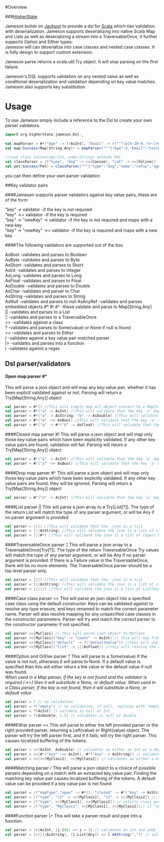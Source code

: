 #Overview

###[HigherState][]

Jameson builds on [Jackson][] to provide a dsl for [Scala][] which ties validation with 
deserialization.  Jameson supports deserializing into native Scala Map and Lists as
well as deserializing a stream into a TraversableOnce, it further supports Option and Either types.  
Jameson will can deserialize into case classes and nested case classes. It is fully design to support 
custom extension.

Jameson parse returns a scala.util.Try object.  It will stop parsing on the first failure.

Jameson's DSL supports validation on any nested value as well as conditional deserialization 
and validation depending on key value matches. Jameson also supports key substitution.

# Usage

To use Jameson simply include a reference to the Dsl to create your own parser validators.

```scala
import org.higherState.jameson.Dsl._
    
val mapParser = #*("Age" -> ?(AsInt), "Email" -> r("""\b[A-Z0-9._%+-]+@[A-Z0-9.-]+\.[A-Z]{2,4}\b"""), "Name" -> "First Name" -> AsString)    
val map:Success(Map[String:Any]) = mapParser("""{"Age":3,"Email":"test@jameson.com","Name":"John"}""")
    
//case class Canine(age:Int, name:String) extends Pet
val classParser = /("type", "dog" -> >>[Canine], "cat" -> >>[Feline])
val pet:Success(Pet) = classParser("""{"type":"dog","name":"rufus","age":3}""")
```

you can then define your own parser validation

##Key validator pairs

####Jameson supports parser validators against key value pairs, these are of the form  

"key" -> validator  			-if the key is not required  
"key" ->> validator 			-if the key is required  
"key" -> "newKey" -> validator	-if the key is not required and maps with a new key  
"key" -> "newKey" ->> validator	-if the key is required and maps with a new key  

####The following validators are supported out of the box.  
  
AsBool      -validates and parses to Boolean  
AsByte      -validates and parses to Byte  
AsShort     -validates and parses to Short  
AsInt		-validates and parses to Integer  
AsLong		-validates and parses to Long  
AsFloat		-validates and parses to Float  
AsDouble	-validates and parses to Double  
AsChar		-validates and parser to Char  
AsString	-validates and parses to String  
AsNull		-validates and parses to null 
AsAnyRef    -validates and parses embedded objects
\#* \#! \#^	-these validate and parse to Map[String,Any]  
||			-validates and parses to a List  
¦¦			-validates and parses to a TraversableOnce  
\>>         -validates against a class   
?			-validates and parses to Some(value) or None if null is found  
\><			-validates and parses to Either  
/			-validates against a key value pair matched parser  
|\>         -validates and parses into a function  
r           -validates against a regex  


## Dsl parser/validators

#### Open map parser  \#*  
This will parse a json object and will map any key:value pair, whether it has been 
explicit validated against or not.  Parsing will return a Try[Map[String,Any]] object

```scala
val parser = #*() //This will simply map all object content to a Map[String,Any]
val parser = #*("a" -> AsInt) //This will validate that the key 'a' maps to an Integer
val parser = #*("a" -> AsString, "b" -> AsDouble) //This will validate that the key 'a' maps to a String and the key 'b' maps to a double 
val parser = #*("a" ->> AsBool) //This will validate that the key 'a' maps to a Boolean and that 'a' is required
val parser = #*("a" -> #*("b" -> AsFloat) //This will validate that the key 'a' maps to a map which if it has the key 'b' will map to a float 
```

####Closed map parser \#!
This will parse a json object and will map only those key:value pairs which have been explicitly validated.
If any other key value pairs are found, validation will fail.  Parsing will return a Try[Map[String,Any]] object

```scala
val parser = #!("a" -> AsInt) //This will validate that the key 'a' maps to an Integer and there are no other keys, a is not required
val parser = #!("a" ->> AsBool) //This will validate that the key 'a' maps to a Boolean, there are no other keys and that 'a' is required
```

####Drop map parser \#^
This will parse a json object and will map only those key:value pairs which have been explicitly validated.
If any other key value pairs are found, they will be ignored.  Parsing will return a Try[Map[String,Any]] object

```scala
val parser = #^("a" -> AsInt) //This will validate that the key 'a' maps to an Integer, a is not required
```

####List parser ||
This will parse a json array to a Try[List[?]].  The type of the return List will match the type of any parser argument, 
or will be Any if no parser argument is provided

```scala
val parser = ||() //This will validate that the  json is a list
val parser = ||(AsString) //This will validate the json is a list of strings 
val parser = ||(#*) //This will validate the json is a list of (open) Maps
```

####TraversableOnce parser ¦¦
This will parse a json array to a TraversableOnce[Try[?]].  The type of the return TraversableOnce Try values will match the type of any parser argument, 
or will be Any if no parser argument is provided.  If there is a Failure value in the TraversableOnce, there will be no
more elements.  The TraversableOnce parser should be a top level parser only.

```scala
val parser = ¦¦() //This will validate that the  json is a list
val parser = ¦¦(AsString) //This will validate the json is a list of strings 
val parser = ¦¦(||) //This will validate the json is a list of List[Any]
```

####Case class parser \>>
This will parse an json object into a specified case class using the default constructor.  Keys can be validated against to
resolve any type erasure, and keys renamed to match the correct parameter name.  Parser will also resolve mapping for any
unspecified case classes in the constructor parameters.  Parser will try and match the correct parser to the constructor parameter if not specified.

```scala
val parser >>[MyClass] // this will parse json object to MyClass
val parser >>[MyClass]("key" -> "count" -> AsInt) // this will map from key 'key' to parameter name 'count' as an Int
val parser >>[MyClass]("default" -> ?("defaultValue")) //this will use the value "defaultValue" for the argument "default" if value not found
val parser >>[MyClass]("list" -> ||(AsFloat)) //this will resolve the argument list as a list of floats.
```

####Option and OrElse parser ?
This will parse to a Some(value) if the value is not null, otherwise it will parse to None.  If a default value is specified
then this will either return a the value or the default value if null was found.  
*When used in a Map parser, if the key is not found and the validator is required (->>) then it will substitute a None, or default value.*
*When used in a Class parser, if the key is not found, then it will substitute a None, or default value*

```scala
val parser = ? // no validation
val parser = ?("empty") // no validation, if null, replaces with "empty"
val parser = ?(AsInt) // validate is null or Int
val parser = ?(AsDouble, 1.5) // validates is null or double
```

####Either parser ><
This will parse to either the left provided parser or the right provided parser, returning a Left(value) or Right(value) object.
The parser will try the left parser first, and if it fails, will try the right parser.  This causes localized buffering of
the tokens.

```scala
val parser = ><(AsInt, AsDouble) // validates as either an int or a double
val parser = ><(#*("key" ->> AsInt), #*("key" -> AsString)) // validates as either a map with a required key int value, or a map which may have key string value
val parser = ><(>>[MyClass1], >>[MyClass2]) // validates as either a mapping into MyClass1 or MyClass2
```

####Matching parser /
This will parse a json object to a choice of possible parsers depending on a match with an extracted key,value pair. Finding the
matching key value pair causes localized buffering of the tokens.  A default value can be provided if a key value pair is not found

```scala
val parser = /("mapType","open" -> #*(), "closed" -> #*("key" -> AsString)) // selects parser based on "mapType" values "open" or "closed"
val parser = /("type", "c1" -> >>[MyClass1], "c2" -> >>[MyClass2]) // selects parser based on "type" values "c1" or "c2"
val parser = /("type", >>[MyClass1], >>[MyClass2]) // selects class parser based on "type" matching against the name of the class, "MyClass1" or "MyClass2"
val parser = /("type", "MyClass1", >>[MyClass1], >>[MyClass2])// if "type" is not found will match MyClass1
```

####Function parser |\>
This will take a parser result and pipe into a function.

```scala
val parser = |>(AsInt, (i:Int) => i + 3) // validates an int and adds 3
val parser = |>(||(AsString), (l:List[Any]) => l.mkString(",")) // validates a list and maps in to a comma separated string  
```

[HigherState]: http://higher-state.blogspot.com
[Jackson]: http://jackson.codehaus.org/
[Scala]: http://www.scala-lang.org/
